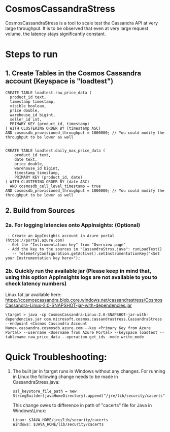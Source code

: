 # CosmosCassandraStress
CosmosCassandraStress is a tool to scale test the Cassandra API at very large throughput. It is to be observed that even at very large request volume, the latency stays significantly constant.

# Steps to run

## 1. Create Tables in the Cosmos Cassandra account (Keyspace is "loadtest")

    CREATE TABLE loadtest.raw_price_data (
      product_id text,
      timestamp timestamp,
      visible boolean,
      price double,
      warehouse_id bigint,
      seller_id int,
      PRIMARY KEY (product_id, timestamp)
    ) WITH CLUSTERING ORDER BY (timestamp ASC)
    AND cosmosdb_provisioned_throughput = 1000000; // You could modify the throughput to be lower as well


    CREATE TABLE loadtest.daily_max_price_data (
        product_id text,
        date text,
        price double,
        warehouse_id bigint,
        timestamp timestamp,
        PRIMARY KEY (product_id, date)
    ) WITH CLUSTERING ORDER BY (date ASC)
      AND cosmosdb_cell_level_timestamp = true
    AND cosmosdb_provisioned_throughput = 1000000; // You could modify the throughput to be lower as well

## 2. Build from Sources

### 2a. For logging latencies onto AppInsights: (Optional)
     - Create an AppInsights account in Azure portal (https://portal.azure.com)
     - Get the "Instrumentation key" from "Overview page"
     - Add the key to the sources in "CassandraStrss.java": runLoadTest()
       -- TelemetryConfiguration.getActive().setInstrumentationKey("<Set your Instrumentation key here>");

### 2b. Quickly run the available jar (Please keep in mind that, using this option AppInsights logs are not available to you to check latency numbers)

Linux fat jar available here: https://cosmoscassandra.blob.core.windows.net/cassandrastress/CosmosCassandra-Linux-2.0-SNAPSHOT-jar-with-dependencies.jar

    \target > java -cp CosmosCassandra-Linux-2.0-SNAPSHOT-jar-with-dependencies.jar com.microsoft.cosmos.cassandrastress.CassandraStress --endpoint <Cosmos Cassandra Account Name>.cassandra.cosmosdb.azure.com --key <Primary Key from Azure Portal> --username <Username from Azure Portal> --keyspace loadtest --tablename raw_price_data --operation get_ids -mode write_mode
 

# Quick Troubleshooting:
1. The built jar in \target runs in Windows without any changes. For running in Linux the following change needs to be made in    CassandraStress.java:

       ssl_keystore_file_path = new StringBuilder(javaHomeDirectory).append("/jre/lib/security/cacerts").toString();
                
   This change owes to difference in path of "cacerts" file for Java in Windows\Linux:
   
       Linux: $JAVA_HOME/jre/lib/security/cacerts
       Windows: $JAVA_HOME/lib/security/cacerts
   



